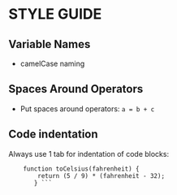 # STYLE GUIDE

## Variable Names
* camelCase naming


## Spaces Around Operators
* Put spaces around operators:
``` a = b + c ```

## Code indentation
Always use 1 tab for indentation of code blocks:
```
    function toCelsius(fahrenheit) {
        return (5 / 9) * (fahrenheit - 32);
       } ```


       
    
